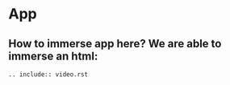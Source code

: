 # App

## How to immerse app here? We are able to immerse an html:

```{eval-rst}
.. include:: video.rst
```


